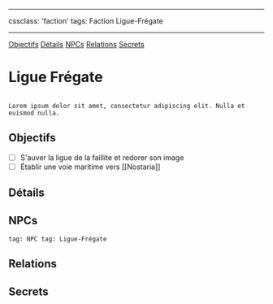 
---

cssclass: 'faction'
tags: Faction Ligue-Frégate

---
<span class="nav">[Objectifs](#Objectifs) [Détails](#Détails) [NPCs](#NPCs) [Relations](#Relations) [Secrets](#Secrets)</span>

# Ligue Frégate
```ad-desc

Lorem ipsum dolor sit amet, consectetur adipiscing elit. Nulla et euismod nulla.
```

## Objectifs
- [ ] S'auver la ligue de la faillite et redorer son image
- [ ] Établir une voie maritime vers [[Nostaria]]

## Détails

## NPCs
```query
tag: NPC tag: Ligue-Frégate
```

## Relations

## Secrets